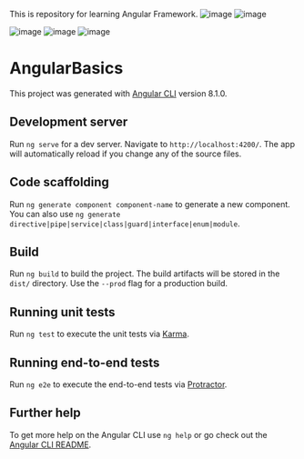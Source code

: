 This is repository for learning Angular Framework.
![image](https://user-images.githubusercontent.com/94639350/212767077-86bb08ce-8a44-461c-820c-c91c7593f47a.png)
![image](https://user-images.githubusercontent.com/94639350/212767134-09ee2f23-9ba8-4889-a4b5-8501d6a32888.png)

![image](https://user-images.githubusercontent.com/94639350/212763469-86f71756-7dc9-4443-afde-741f17319496.png)
![image](https://user-images.githubusercontent.com/94639350/212766655-4e51ffcf-287a-48f2-913c-752179462124.png)
![image](https://user-images.githubusercontent.com/94639350/212766684-8a1bf4f6-3803-4378-a9a0-da37ab32d683.png)



# AngularBasics

This project was generated with [Angular CLI](https://github.com/angular/angular-cli) version 8.1.0.

## Development server

Run `ng serve` for a dev server. Navigate to `http://localhost:4200/`. The app will automatically reload if you change any of the source files.

## Code scaffolding

Run `ng generate component component-name` to generate a new component. You can also use `ng generate directive|pipe|service|class|guard|interface|enum|module`.

## Build

Run `ng build` to build the project. The build artifacts will be stored in the `dist/` directory. Use the `--prod` flag for a production build.

## Running unit tests

Run `ng test` to execute the unit tests via [Karma](https://karma-runner.github.io).

## Running end-to-end tests

Run `ng e2e` to execute the end-to-end tests via [Protractor](http://www.protractortest.org/).

## Further help

To get more help on the Angular CLI use `ng help` or go check out the [Angular CLI README](https://github.com/angular/angular-cli/blob/master/README.md).
